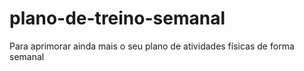 # plano-de-treino-semanal
Para aprimorar ainda mais o seu plano de atividades físicas de forma semanal
